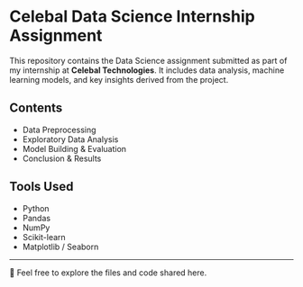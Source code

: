 
# Celebal Data Science Internship Assignment

This repository contains the Data Science assignment submitted as part of my internship at **Celebal Technologies**. It includes data analysis, machine learning models, and key insights derived from the project.

## Contents
- Data Preprocessing
- Exploratory Data Analysis
- Model Building & Evaluation
- Conclusion & Results

## Tools Used
- Python
- Pandas
- NumPy
- Scikit-learn
- Matplotlib / Seaborn

---

📁 Feel free to explore the files and code shared here.
